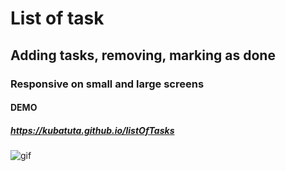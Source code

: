 # List of task
## Adding tasks, removing, marking as done
### Responsive on small and large screens
#### DEMO
##### https://kubatuta.github.io/listOfTasks

![gif](https://github.com/KubaTuta/currencyCalc/blob/main/img/calc.gif?raw=true)
